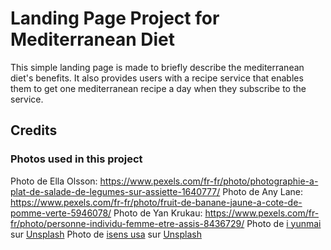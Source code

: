 # Landing Page Project for Mediterranean Diet

This simple landing page is made to briefly describe the mediterranean diet's benefits. It also provides users with a recipe service that enables them to get one mediterranean recipe a day when they subscribe to the service.

## Credits

### Photos used in this project

Photo de Ella Olsson: https://www.pexels.com/fr-fr/photo/photographie-a-plat-de-salade-de-legumes-sur-assiette-1640777/
Photo de Any Lane: https://www.pexels.com/fr-fr/photo/fruit-de-banane-jaune-a-cote-de-pomme-verte-5946078/
Photo de Yan Krukau: https://www.pexels.com/fr-fr/photo/personne-individu-femme-etre-assis-8436729/
Photo de <a href="https://unsplash.com/fr/@yunmai?utm_content=creditCopyText&utm_medium=referral&utm_source=unsplash">i yunmai</a> sur <a href="https://unsplash.com/fr/photos/personne-debout-sur-un-pese-personne-numerique-blanc-5jctAMjz21A?utm_content=creditCopyText&utm_medium=referral&utm_source=unsplash">Unsplash</a>
Photo de <a href="https://unsplash.com/fr/@isensusa?utm_content=creditCopyText&utm_medium=referral&utm_source=unsplash">isens usa</a> sur <a href="https://unsplash.com/fr/photos/une-table-en-bois-surmontee-dun-telephone-intelligent-et-dun-stylo-cdqipUHDOFM?utm_content=creditCopyText&utm_medium=referral&utm_source=unsplash">Unsplash</a>
  